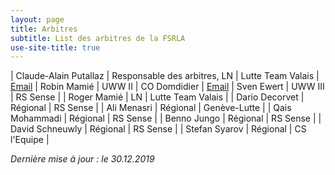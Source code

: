 ```yaml
---
layout: page
title: Arbitres
subtitle: List des arbitres de la FSRLA
use-site-title: true
---
```


 | Claude-Alain Putallaz | Responsable des arbitres, LN | Lutte Team Valais | <a href="mailto:vizepraesident@swisswrestling.ch" title="Email"><span class="fa-stack fa-lg" aria-hidden="true"><i class="fa fa-circle fa-stack-2x"></i><i class="fa fa-envelope fa-stack-1x fa-inverse"></i></span><span class="sr-only">Email</span></a>
 | Robin Mamié | UWW II | CO Domdidier | <a href="mailto:robin@mamie.one" title="Email"><span class="fa-stack fa-lg" aria-hidden="true"><i class="fa fa-circle fa-stack-2x"></i><i class="fa fa-envelope fa-stack-1x fa-inverse"></i></span><span class="sr-only">Email</span></a>
 | Sven Ewert | UWW III | RS Sense |
 | Roger Mamié | LN | Lutte Team Valais |
 | Dario Decorvet | Régional | RS Sense |
 | Ali Menasri | Régional | Genève-Lutte |
 | Qais Mohammadi | Régional | RS Sense |
 | Benno Jungo | Régional | RS Sense |
 | David Schneuwly | Régional | RS Sense |
 | Stefan Syarov | Régional | CS l'Equipe |

_Dernière mise à jour : le 30.12.2019_
